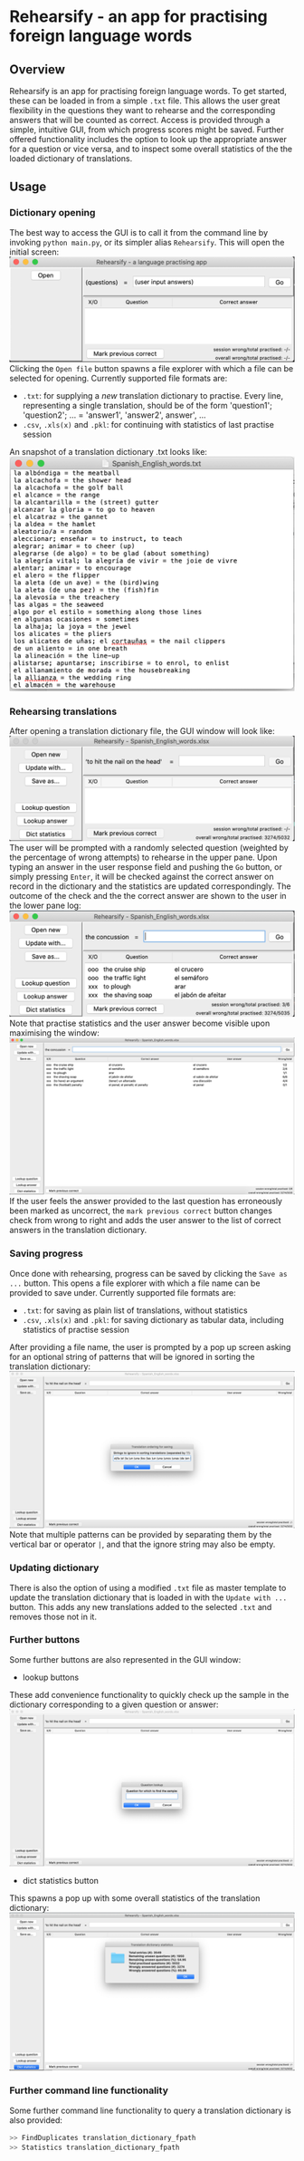 # Rehearsify - an app for practising foreign language words

## Overview

Rehearsify is an app for practising foreign language words. To get started, these can be loaded in from a simple `.txt` file. This allows the user great flexibility in the questions they want to rehearse and the corresponding answers that will be counted as correct. Access is provided through a simple, intuitive GUI, from which progress scores might be saved. Further offered functionality includes the option to look up the appropriate answer for a question or vice versa, and to inspect some overall statistics of the the loaded dictionary of translations.

## Usage

### Dictionary opening

The best way to access the GUI is to call it from the command line by invoking `python main.py`, or its simpler alias `Rehearsify`. This will open the initial screen: ![Initial screen](./docs/Initial_screen.png) Clicking the `Open file` button spawns a file explorer with which a file can be selected for opening. Currently supported file formats are:

- `.txt`: for supplying a _new_ translation dictionary to practise. Every line, representing a single translation, should be of the form 'question1'; 'question2'; ... = 'answer1', 'answer2', answer', ...
- `.csv`, `.xls(x)` and `.pkl`: for continuing with statistics of last practise session

An snapshot of a translation dictionary .txt looks like: ![Example dictionary txtfile screen](./docs/Example_dictionary_txtfile.png)

### Rehearsing translations

After opening a translation dictionary file, the GUI window will look like: ![Opened file screen](./docs/Opened_file_screen.png) The user will be prompted with a randomly selected question (weighted by the percentage of wrong attempts) to rehearse in the upper pane. Upon typing an answer in the user response field and pushing the `Go` button, or simply pressing `Enter`, it will be checked against the correct answer on record in the dictionary and the statistics are updated correspondingly. The outcome of the check and the the correct answer are shown to the user in the lower pane log: ![Answered questions screen](./docs/Answered_questions_screen.png) Note that practise statistics and the user answer become visible upon maximising the window: ![Answered questions screen (maximised)](./docs/Answered_questions_screen_maximised.png) If the user feels the answer provided to the last question has erroneously been marked as uncorrect, the `mark previous correct` button changes check from wrong to right and adds the user answer to the list of correct answers in the translation dictionary.

### Saving progress

Once done with rehearsing, progress can be saved by clicking the `Save as ...` button. This opens a file explorer with which a file name can be provided to save under. Currently supported file formats are:

- `.txt`: for saving as plain list of translations, without statistics
- `.csv`, `.xls(x)` and `.pkl`: for saving dictionary as tabular data, including statistics of practise session

After providing a file name, the user is prompted by a pop up screen asking for an optional string of patterns that will be ignored in sorting the translation dictionary: ![Ignore str in sorting screen](./docs/Ignore_str_in_sorting_screen.png) Note that multiple patterns can be provided by separating them by the vertical bar or operator `|`, and that the ignore string may also be empty.

### Updating dictionary

There is also the option of using a modified `.txt` file as master template to update the translation dictionary that is loaded in with the `Update with ...` button. This adds any new translations added to the selected `.txt` and removes those not in it.

### Further buttons

Some further buttons are also represented in the GUI window:

- lookup buttons

These add convenience functionality to quickly check up the sample in the dictionary corresponding to a given question or answer:
![Lookup screen](./docs/Lookup_screen.png)

- dict statistics button

This spawns a pop up with some overall statistics of the translation dictionary:
![Dictionary statistics screen](./docs/Dictionary_statistics_screen.png)

### Further command line functionality

Some further command line functionality to query a translation dictionary is also provided:

```bash
>> FindDuplicates translation_dictionary_fpath
>> Statistics translation_dictionary_fpath
```

<!-- comments -->
